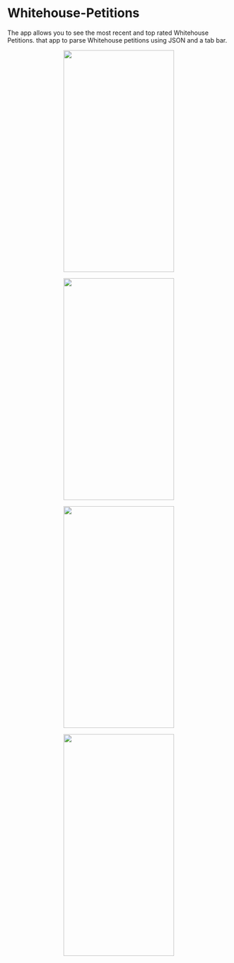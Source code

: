 # Whitehouse-Petitions
The app allows you to see the most recent and top rated Whitehouse Petitions. that app to parse Whitehouse petitions using JSON and a tab bar.
<p align="center">
  <img width="250" height="500" src="https://user-images.githubusercontent.com/27751735/56903323-c0014400-6aa4-11e9-9e29-b9a9b1961608.png">
</p>
<p align="center">
  <img width="250" height="500" src="https://user-images.githubusercontent.com/27751735/56903328-c1cb0780-6aa4-11e9-98aa-9d2fb946f3b2.png">
</p>
<p align="center">
  <img width="250" height="500" src="https://user-images.githubusercontent.com/27751735/56903325-c0014400-6aa4-11e9-995f-d1f2f04d2552.png">
</p>
<p align="center">
  <img width="250" height="500" src="https://user-images.githubusercontent.com/27751735/56903327-c1cb0780-6aa4-11e9-8449-309a2fce2c12.png">
</p>
